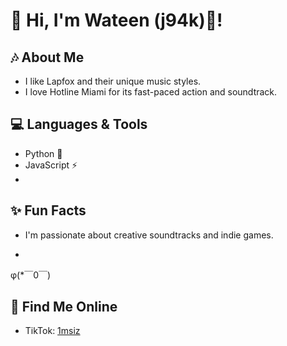 
# 👋 Hi, I'm Wateen (j94k)🐺!

## 🎶 About Me
- I like Lapfox and their unique music styles.
- I love Hotline Miami for its fast-paced action and soundtrack.

## 💻 Languages & Tools
- Python 🐍
- JavaScript ⚡
- 

## ✨ Fun Facts
- I'm passionate about creative soundtracks and indie games.

- 
φ(*￣0￣)

## 📱 Find Me Online
- TikTok: [1msiz](https://www.tiktok.com/@1msiz)


  
